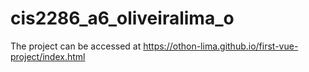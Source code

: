 # cis2286_a6_oliveiralima_o

The project can be accessed at https://othon-lima.github.io/first-vue-project/index.html
